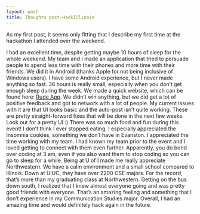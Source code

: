 ```yaml
---
layout: post
title: Thoughts post-HackIllinois
---
```

As my first post, it seems only fitting that I describe my first time at the hackathon I attended over the weekend. 

I had an excellent time, despite getting maybe 10 hours of sleep for the whole weekend. My team and I made an application that tried to persuade people to spend less time with their phones and more time with their friends. We did it in Android (thanks Apple for not being inclusive of Windows users). I have some Android experience, but I never made anything so fast. 36 hours is really small, especially when you don’t get enough sleep during the week. We made a quick website, which can be found here: <a href="http://rude.herokuapp.com">Rude App</a>. We didn’t win anything, but we did get a lot of positive feedback and got to network with a lot of people. My current issues with it are that UI looks basic and the auto-post isn’t quite working. These are pretty straight-forward fixes that will be done in the next few weeks. Look out for a pretty UI :)
There was so much food and fun during this event! I don’t think I ever stopped eating. I especially appreciated the Insomnia cookies, something we don’t have in Evanston. I appreciated the time working with my team. I had known my team prior to the event and I loved getting to connect with them even further. Apparently, you do bond over coding at 3 am, even if you also want them to stop coding so you can go to sleep for a while. 
Being at U of I made me really appreciate Northwestern. We have a calm environment and a small school compared to Illinois. Down at UIUC, they have over 2200 CSE majors. For the record, that’s more than my graduating class at Northwestern. Getting on the bus down south, I realized that I knew almost everyone going and was pretty good friends with everyone. That’s an amazing feeling and something that I don’t experience in my Communication Studies major. 
Overall, I had an amazing time and would definitely hack again in the future. 
